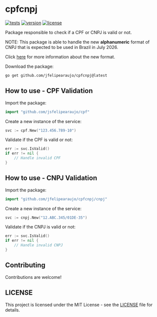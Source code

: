 # cpfcnpj
[![tests](https://github.com/jfelipearaujo/cpfcnpj/actions/workflows/tests.yml/badge.svg)](https://github.com/jfelipearaujo/cpfcnpj/actions/workflows/tests.yml)
[![version](https://img.shields.io/github/v/release/jfelipearaujo/cpfcnpj.svg)](https://github.com/jfelipearaujo/cpfcnpj/releases/latest)
[![license](https://img.shields.io/badge/license-MIT-blue.svg)](https://github.com/jfelipearaujo/cpfcnpj/blob/main/LICENSE)

Package responsible to check if a CPF or CNPJ is valid or not.

NOTE: This package is able to handle the new **alphanumeric** format of CNPJ that is expected to be used in Brazil in July 2026.

Click [here](https://www.gov.br/receitafederal/pt-br/acesso-a-informacao/acoes-e-programas/programas-e-atividades/cnpj-alfanumerico#:~:text=O%20CNPJ%20Alfanum%C3%A9rico%20ser%C3%A1%20atribu%C3%ADdo,com%20o%20seu%20n%C3%BAmero%20v%C3%A1lido!) for more information about the new format.

Download the package:

```bash
go get github.com/jfelipearaujo/cpfcnpj@latest
```

## How to use - CPF Validation

Import the package:

```go
import "github.com/jsfelipearaujo/cpf"
```

Create a new instance of the service:

```go
svc := cpf.New("123.456.789-10")
```

Validate if the CPF is valid or not:

```go
err := svc.IsValid()
if err != nil {
    // Handle invalid CPF
}
```

## How to use - CNPJ Validation

Import the package:

```go
import "github.com/jfelipearaujo/cpfcnpj/cnpj"
```

Create a new instance of the service:

```go
svc := cnpj.New("12.ABC.345/01DE-35")
```

Validate if the CNPJ is valid or not:

```go
err := svc.IsValid()
if err != nil {
    // Handle invalid CNPJ
}
```

## Contributing

Contributions are welcome!

## LICENSE

This project is licensed under the MIT License - see the [LICENSE](LICENSE) file for details.
